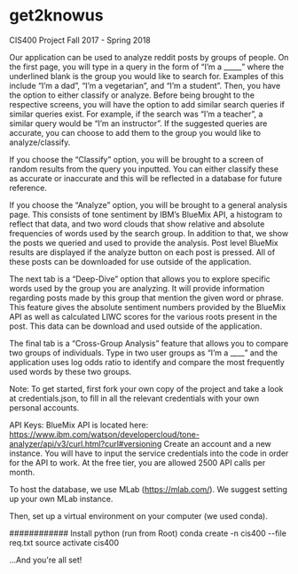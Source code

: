 # get2knowus
CIS400 Project Fall 2017 - Spring 2018

Our application can be used to analyze reddit posts by groups of people. On the first page, you will type in a query in the form of “I’m a _____” where the underlined blank is the group you would like to search for. Examples of this include “I’m a dad”, “I’m a vegetarian”, and “I’m a student”. Then, you have the option to either classify or analyze. Before being brought to the respective screens, you will have the option to add similar search queries if similar queries exist. For example, if the search was “I’m a teacher”, a similar query would be “I’m an instructor”. If the suggested queries are accurate, you can choose to add them to the group you would like to analyze/classify.


If you choose the “Classify” option, you will be brought to a screen of random results from the query you inputted. You can either classify these as accurate or inaccurate and this will be reflected in a database for future reference.


If you choose the “Analyze” option, you will be brought to a general analysis page. This consists of tone sentiment by IBM’s BlueMix API, a histogram to reflect that data, and two word clouds that show relative and absolute frequencies of words used by the search group. In addition to that, we show the posts we queried and used to provide the analysis. Post level BlueMix results are displayed if the analyze button on each post is pressed. All of these posts can be downloaded for use outside of the application.


The next tab is a “Deep-Dive” option that allows you to explore specific words used by the group you are analyzing. It will provide information regarding posts made by this group that mention the given word or phrase. This feature gives the absolute sentiment numbers provided by the BlueMix API as well as calculated LIWC scores for the various roots present in the post. This data can be download and used outside of the application.


The final tab is a “Cross-Group Analysis” feature that allows you to compare two groups of individuals. Type in two user groups as “I’m a ____” and the application uses log odds ratio to identify and compare the most frequently used words by these two groups.



Note: To get started, first fork your own copy of the project and take a look at credentials.json, to fill in all the relevant credentials with your own personal accounts.

API Keys:
BlueMix API is located here: https://www.ibm.com/watson/developercloud/tone-analyzer/api/v3/curl.html?curl#versioning
Create an account and a new instance. You will have to input the service credentials into the code in order for the API to work. At the free tier, you are allowed 2500 API calls per month.

To host the database, we use MLab (https://mlab.com/). We suggest setting up your own MLab instance.

Then, set up a virtual environment on your computer (we used conda).

############ Install python
(run from Root)
conda create -n cis400 --file req.txt
source activate cis400

...And you're all set! 
